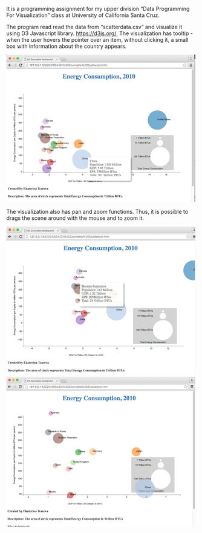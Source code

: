 
It is a programming assignment for my upper division “Data Programming For Visualization” class at University of California Santa Cruz. 

The program read read the data from “scatterdata.csv” and visualize it using D3 Javascript library. https://d3js.org/ 
The visualization has tooltip - when the user hovers the pointer over an item, without clicking it, a small box with information about the country appears. 

![Mockup for feature A](https://github.com/Katy-katy/Data-Visualization-Using-D3-and-Javascript/blob/master/Screen_Shot_main.png)

The visualization also has pan and zoom functions. Thus, it is possible to drags the scene around with the mouse and to zoom it. 

![Mockup for feature A](https://github.com/Katy-katy/Data-Visualization-Using-D3-and-Javascript/blob/master/Screen_Shot_padding.png)
![Mockup for feature A](https://github.com/Katy-katy/Data-Visualization-Using-D3-and-Javascript/blob/master/Screen_Shot_zoomming.png)

